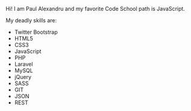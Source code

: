 Hi!
I am Paul Alexandru and my favorite Code School path is JavaScript.

My deadly skills are:
 * Twitter Bootstrap
 * HTML5
 * CSS3
 * JavaScript
 * PHP
 * Laravel
 * MySQL
 * jQuery
 * SASS
 * GIT
 * JSON
 * REST
